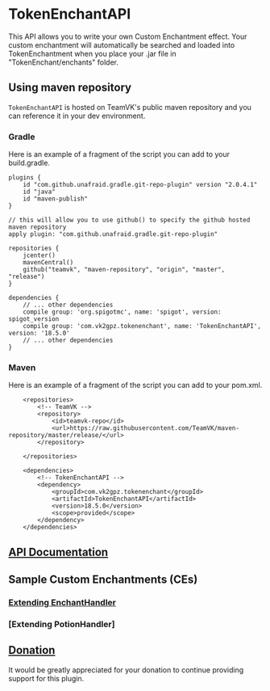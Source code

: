# TokenEnchantAPI

This API allows you to write your own Custom Enchantment effect. Your custom enchantment will automatically be searched and loaded into TokenEnchantment when you place your .jar file in "TokenEnchant/enchants" folder.

## Using maven repository
`TokenEnchantAPI` is hosted on TeamVK's public maven repository and you can reference it in your dev environment.

### Gradle
Here is an example of a fragment of the script you can add to your build.gradle.

```
plugins {
    id "com.github.unafraid.gradle.git-repo-plugin" version "2.0.4.1"
    id "java"
    id "maven-publish"
}

// this will allow you to use github() to specify the github hosted maven repository
apply plugin: "com.github.unafraid.gradle.git-repo-plugin"

repositories {
    jcenter()
    mavenCentral()
    github("teamvk", "maven-repository", "origin", "master", "release")
}

dependencies {
    // ... other dependencies
    compile group: 'org.spigotmc', name: 'spigot', version: spigot_version
    compile group: 'com.vk2gpz.tokenenchant', name: 'TokenEnchantAPI', version: '18.5.0'
    // ... other dependencies
}
```

### Maven
Here is an example of a fragment of the script you can add to your pom.xml.

```
    <repositories>
        <!-- TeamVK -->
        <repository>
            <id>teamvk-repo</id>
            <url>https://raw.githubusercontent.com/TeamVK/maven-repository/master/release/</url>
        </repository>

    </repositories>

    <dependencies>
        <!-- TokenEnchantAPI -->
        <dependency>
            <groupId>com.vk2gpz.tokenenchant</groupId>
            <artifactId>TokenEnchantAPI</artifactId>
            <version>18.5.0</version>
            <scope>provided</scope>
        </dependency>
    </dependencies>
```

## [API Documentation](https://teamvk.github.io/TokenEnchantAPI/javadoc/index.html)

## Sample Custom Enchantments (CEs)
### [Extending EnchantHandler](sample/TE-SampleEnchant)
### [Extending PotionHandler]

## [Donation](http://PayPal.Me/vk2gpz)
It would be greatly appreciated for your donation to continue providing support for this plugin.
